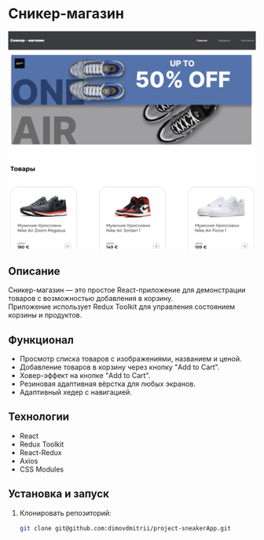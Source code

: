 # Сникер-магазин

![Sneaker Shop Screenshot](https://github.com/dimovdmitrii/project-sneakerApp/blob/main/src/assets/images/screenshot.png?raw=true)

## Описание
Сникер-магазин — это простое React-приложение для демонстрации товаров с возможностью добавления в корзину.  
Приложение использует Redux Toolkit для управления состоянием корзины и продуктов.

## Функционал
- Просмотр списка товаров с изображениями, названием и ценой.
- Добавление товаров в корзину через кнопку "Add to Cart".
- Ховер-эффект на кнопке "Add to Cart".
- Резиновая адаптивная вёрстка для любых экранов.
- Адаптивный хедер с навигацией.

## Технологии
- React
- Redux Toolkit
- React-Redux
- Axios
- CSS Modules

## Установка и запуск
1. Клонировать репозиторий:
   ```bash
   git clone git@github.com:dimovdmitrii/project-sneakerApp.git
